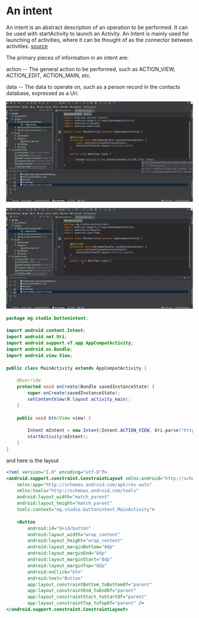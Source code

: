 # An intent

An intent is an abstract description of an operation to be performed. It can be used with startActivity to launch an Activity. An Intent is mainly used for launching of activities, where it can be thought of as the connector between activities. [source](https://developer.android.com/reference/android/content/Intent.html)

The primary pieces of information in an intent are:

action -- The general action to be performed, such as ACTION_VIEW, ACTION_EDIT, ACTION_MAIN, etc.

data -- The data to operate on, such as a person record in the contacts database, expressed as a Uri.

![Part 1](display/file1.gif)

![Part 2](display/file2.gif)


```java
package mg.studio.buttonintent;

import android.content.Intent;
import android.net.Uri;
import android.support.v7.app.AppCompatActivity;
import android.os.Bundle;
import android.view.View;

public class MainActivity extends AppCompatActivity {

    @Override
    protected void onCreate(Bundle savedInstanceState) {
        super.onCreate(savedInstanceState);
        setContentView(R.layout.activity_main);
    }

    public void btn(View view) {

        Intent mIntent = new Intent(Intent.ACTION_VIEW, Uri.parse("http://cqu.edu.cn"));
        startActivity(mIntent);
    }
}

```

and here is the layout

```xml
<?xml version="1.0" encoding="utf-8"?>
<android.support.constraint.ConstraintLayout xmlns:android="http://schemas.android.com/apk/res/android"
    xmlns:app="http://schemas.android.com/apk/res-auto"
    xmlns:tools="http://schemas.android.com/tools"
    android:layout_width="match_parent"
    android:layout_height="match_parent"
    tools:context="mg.studio.buttonintent.MainActivity">

    <Button
        android:id="@+id/button"
        android:layout_width="wrap_content"
        android:layout_height="wrap_content"
        android:layout_marginBottom="8dp"
        android:layout_marginEnd="8dp"
        android:layout_marginStart="8dp"
        android:layout_marginTop="8dp"
        android:onClick="btn"
        android:text="Button"
        app:layout_constraintBottom_toBottomOf="parent"
        app:layout_constraintEnd_toEndOf="parent"
        app:layout_constraintStart_toStartOf="parent"
        app:layout_constraintTop_toTopOf="parent" />
</android.support.constraint.ConstraintLayout>


```
